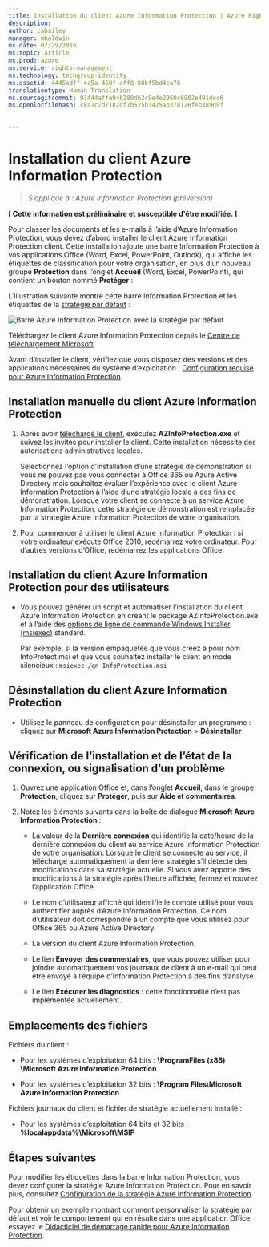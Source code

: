 ```yaml
---
title: Installation du client Azure Information Protection | Azure Rights Management
description: 
author: cabailey
manager: mbaldwin
ms.date: 07/29/2016
ms.topic: article
ms.prod: azure
ms.service: rights-management
ms.technology: techgroup-identity
ms.assetid: 4445adff-4c5a-450f-aff8-88bf5bd4ca78
translationtype: Human Translation
ms.sourcegitcommit: 93444affe94b280db2c9e4e2960c6902e491dec6
ms.openlocfilehash: c8a7c7d7182df7b525b3425ab378126feb389d9f


---
```


# Installation du client Azure Information Protection

>*S’applique à : Azure Information Protection (préversion)*

**[ Cette information est préliminaire et susceptible d'être modifiée. ]**

Pour classer les documents et les e-mails à l’aide d’Azure Information Protection, vous devez d’abord installer le client Azure Information Protection client. Cette installation ajoute une barre Information Protection à vos applications Office (Word, Excel, PowerPoint, Outlook), qui affiche les étiquettes de classification pour votre organisation, en plus d’un nouveau groupe **Protection** dans l’onglet **Accueil** (Word, Excel, PowerPoint), qui contient un bouton nommé **Protéger** :

L’illustration suivante montre cette barre Information Protection et les étiquettes de la [stratégie par défaut](configure-policy-default.md) :

![Barre Azure Information Protection avec la stratégie par défaut](../media/info-protect-bar-default.png)

Téléchargez le client Azure Information Protection depuis le [Centre de téléchargement Microsoft](https://www.microsoft.com/en-us/download/details.aspx?id=53018).

Avant d’installer le client, vérifiez que vous disposez des versions et des applications nécessaires du système d’exploitation : [Configuration requise pour Azure Information Protection](requirements-azure-infoprotect.md).


## Installation manuelle du client Azure Information Protection

1. Après avoir [téléchargé le client](https://www.microsoft.com/en-us/download/details.aspx?id=53018), exécutez **AZInfoProtection.exe** et suivez les invites pour installer le client. Cette installation nécessite des autorisations administratives locales.

    Sélectionnez l’option d’installation d’une stratégie de démonstration si vous ne pouvez pas vous connecter à Office 365 ou Azure Active Directory mais souhaitez évaluer l’expérience avec le client Azure Information Protection à l’aide d’une stratégie locale à des fins de démonstration. Lorsque votre client se connecte à un service Azure Information Protection, cette stratégie de démonstration est remplacée par la stratégie Azure Information Protection de votre organisation. 

2. Pour commencer à utiliser le client Azure Information Protection : si votre ordinateur exécute Office 2010, redémarrez votre ordinateur. Pour d’autres versions d’Office, redémarrez les applications Office.

## Installation du client Azure Information Protection pour des utilisateurs

- Vous pouvez générer un script et automatiser l’installation du client Azure Information Protection en créant le package AZInfoProtection.exe et à l’aide des [options de ligne de commande Windows Installer (msiexec)](https://technet.microsoft.com/library/cc759262(v=ws.10).aspx) standard.

    Par exemple, si la version empaquetée que vous créez a pour nom InfoProtect.msi et que vous souhaitez installer le client en mode silencieux : `msiexec /qn InfoProtection.msi`


## Désinstallation du client Azure Information Protection

- Utilisez le panneau de configuration pour désinstaller un programme : cliquez sur **Microsoft Azure Information Protection** > **Désinstaller**

## Vérification de l’installation et de l’état de la connexion, ou signalisation d’un problème

1. Ouvrez une application Office et, dans l’onglet **Accueil**, dans le groupe **Protection**, cliquez sur **Protéger**, puis sur **Aide et commentaires**.

2. Notez les éléments suivants dans la boîte de dialogue **Microsoft Azure Information Protection** :

    - La valeur de la **Dernière connexion** qui identifie la date/heure de la dernière connexion du client au service Azure Information Protection de votre organisation. Lorsque le client se connecte au service, il télécharge automatiquement la dernière stratégie s’il détecte des modifications dans sa stratégie actuelle. Si vous avez apporté des modifications à la stratégie après l’heure affichée, fermez et rouvrez l’application Office.

    - Le nom d’utilisateur affiché qui identifie le compte utilisé pour vous authentifier auprès d’Azure Information Protection. Ce nom d’utilisateur doit correspondre à un compte que vous utilisez pour Office 365 ou Azure Active Directory.

    - La version du client Azure Information Protection.

    - Le lien **Envoyer des commentaires**, que vous pouvez utiliser pour joindre automatiquement vos journaux de client à un e-mail qui peut être envoyé à l’équipe d’Information Protection à des fins d’analyse.

    - Le lien **Exécuter les diagnostics** : cette fonctionnalité n’est pas implémentée actuellement.

## Emplacements des fichiers

Fichiers du client :   

- Pour les systèmes d’exploitation 64 bits : **\ProgramFiles (x86) \Microsoft Azure Information Protection**

- Pour les systèmes d’exploitation 32 bits : **\Program Files\Microsoft Azure Information Protection**

Fichiers journaux du client et fichier de stratégie actuellement installé :

- Pour les systèmes d’exploitation 64 bits et 32 bits : **%localappdata%\Microsoft\MSIP**


## Étapes suivantes

Pour modifier les étiquettes dans la barre Information Protection, vous devez configurer la stratégie Azure Information Protection. Pour en savoir plus, consultez [Configuration de la stratégie Azure Information Protection](configure-policy.md).

Pour obtenir un exemple montrant comment personnaliser la stratégie par défaut et voir le comportement qui en résulte dans une application Office, essayez le [Didacticiel de démarrage rapide pour Azure Information Protection](infoprotect-quick-start-tutorial.md). 



<!--HONumber=Jul16_HO5-->


